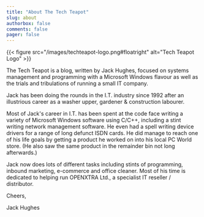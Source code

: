 ```yaml
---
title: "About The Tech Teapot"
slug: about
authorbox: false
comments: false
pager: false
---
```


{{< figure src="/images/techteapot-logo.png#floatright" alt="Tech Teapot Logo" >}}

The Tech Teapot is a blog, written by Jack Hughes, focused on systems management and programming with a Microsoft Windows flavour as well as the trials and tribulations of running a small IT company.

Jack has been doing the rounds in the I.T. industry since 1992 after an illustrious career as a washer upper, gardener &amp; construction labourer.

Most of Jack's career in I.T. has been spent at the code face writing a variety of Microsoft Windows software using C/C++, including a stint writing network management software. He even had a spell writing device drivers for a range of long defunct ISDN cards. He did manage to reach one of his life goals by getting a product he worked on into his local PC World store. (He also saw the same product in the remainder bin not long afterwards.)

Jack now does lots of different tasks including stints of programming, inbound marketing, e-commerce and office cleaner. Most of his time is dedicated to helping run OPENXTRA Ltd., a specialist IT reseller / distributor.

Cheers,

Jack Hughes
